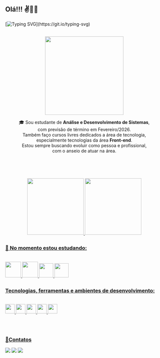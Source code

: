 ## Olá!!! ✌️🙋‍♀️

[![Typing SVG](https://readme-typing-svg.herokuapp.com/?color=b8136f&size=35&center=true&vCenter=true&width=1000&lines=Eu+sou+a+Jéssica+Oliveira...;Desenvolvedora+Front+End.;)](https://git.io/typing-svg)


 <div style="display: inline_block" align="center"><br>
    <img  src="https://github.com/jessica-os/jessica-os/assets/125152200/3d09621c-5750-468f-ab77-55a27d0ae21e"width="250px"/>
    <p width="350px"> 
      🎓 Sou estudante de <strong>Análise e Desenvolvimento de Sistemas</strong>,<br> 
        com previsão de término em Fevereiro/2026.<br> Também faço cursos livres dedicados a área de    
        tecnologia,<br> 
        especialmente tecnologias da área <strong>Front-end</strong>.
        <br> Estou sempre buscando  evoluir como pessoa e profissional,<br> 
        com o anseio de atuar na área.
    </p>
</div>

<br><br><br>

<div align="center">
  <a href="https://github.com/jessica-os">
  <img height="180em" src="https://github-readme-stats.vercel.app/api?username=jessica-os&show_icons=true&theme=tokyonight&include_all_commits=true&count_private=true"/>
  <img height="180em" src="https://github-readme-stats.vercel.app/api/top-langs/?username=jessica-os&layout=compact&langs_count=6&theme=tokyonight"/>
 </div>
   
  ##
  
  ### 🌱 No momento estou estudando:
  
<div style="display: inline_block"><br>

  <img src="https://cdn.jsdelivr.net/gh/devicons/devicon/icons/html5/html5-original-wordmark.svg" height="50px" />
          
  <img src="https://cdn.jsdelivr.net/gh/devicons/devicon/icons/css3/css3-original-wordmark.svg" height="50px"  />
 
  <img src="https://cdn.jsdelivr.net/gh/devicons/devicon/icons/javascript/javascript-original.svg" height="45px"  />
          
  <img src="https://cdn.jsdelivr.net/gh/devicons/devicon/icons/react/react-original-wordmark.svg" height="45px">       
</div>

  ## 


 ### Tecnologias, ferramentas e ambientes de desenvolvimento:
 
 <div style="display: inline_block"><br>
  <img height="30px" src="https://img.shields.io/badge/Visual%20Studio%20Code-0078d7.svg?style=for-the-badge&logo=visual-studio-code&logoColor=white" />
  <img src="https://img.shields.io/badge/Git-E34F26?style=for-the-badge&logo=git&logoColor=white" height="30px">
  <img height="30px" src="https://img.shields.io/badge/-figma-0D1117?style=for-the-badge&logo=figma&labelColor=0D1117" />
  <img height="30px" src="https://img.shields.io/badge/Notion-%23000000.svg?style=for-the-badge&logo=notion&logoColor=white" />
  <img height="30px" src="https://img.shields.io/badge/GitHub-100000?style=for-the-badge&logo=github&logoColor=white" />
</div>

##
<br>

### 💌Contatos

<p>
  <a href="mailto:elisa0js@gmail.com" alt="Gmail"  >
  <img src="https://img.shields.io/badge/-Gmail-FF0000?style=flat-square&labelColor=FF0000&logo=gmail&logoColor=white" target="_blank" /></a>
  
  <a href="https://www.linkedin.com/in/devjessicaoliveira/" alt="LinkedIn">
  <img src="https://img.shields.io/badge/-Linkedin-0e76a8?style=flat-square&logo=Linkedin&logoColor=white&link=https://www.linkedin.com/in/devjessicaoliveira/"target="_blank" /></a>   
  
  <a href="https://www.instagram.com/elisaaje/" alt="Instagram">
  <img src="https://img.shields.io/badge/-Instagram-DF0174?style=flat- square&labelColor=DF0174&logo=instagram&logoColor=white&link=https://www.instagram.com/elisaaje/"target="_blank"/></a> 
 
  
</p>
 

